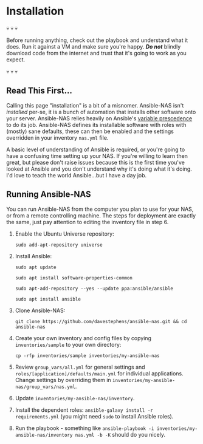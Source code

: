 # Installation

💀 💀 💀

Before running anything, check out the playbook and understand what it does. Run it against a VM and make sure you're happy. ***Do not*** blindly download code from the internet and trust that it's going to work as you expect.

💀 💀 💀

## Read This First...

Calling this page "installation" is a bit of a misnomer. Ansible-NAS isn't *installed* per-se, it is a bunch of automation that installs other software onto your server. Ansible-NAS relies heavily on Ansible's [variable prescedence](https://docs.ansible.com/ansible/latest/user_guide/playbooks_variables.html#variable-precedence-where-should-i-put-a-variable) to do its job. Ansible-NAS defines its installable software with roles with (mostly) sane defaults, these can then be enabled and the settings overridden in your inventory `nas.yml` file.

A basic level of understanding of Ansible is required, or you're going to have a confusing time setting up your NAS. If you're willing to learn then great, but please don't raise issues because this is the first time you've looked at Ansible and you don't understand why it's doing what it's doing. I'd love to teach the world Ansible...but I have a day job.

## Running Ansible-NAS

You can run Ansible-NAS from the computer you plan to use for your NAS, or from a remote controlling machine. The steps for deployment are exactly the same, just pay attention to editing the inventory file in step 6.

1. Enable the Ubuntu Universe repository:

    `sudo add-apt-repository universe`

2. Install Ansible:

    `sudo apt update`

    `sudo apt install software-properties-common`

    `sudo apt-add-repository --yes --update ppa:ansible/ansible`

    `sudo apt install ansible`

3. Clone Ansible-NAS:

    `git clone https://github.com/davestephens/ansible-nas.git && cd ansible-nas`

4. Create your own inventory and config files by copying `inventories/sample` to your own directory:

    `cp -rfp inventories/sample inventories/my-ansible-nas`

5. Review `group_vars/all.yml` for general settings and `roles/[application]/defaults/main.yml` for individual applications. Change settings by overriding them in `inventories/my-ansible-nas/group_vars/nas.yml`.

6. Update `inventories/my-ansible-nas/inventory`.

7. Install the dependent roles: `ansible-galaxy install -r requirements.yml` (you might need `sudo` to install Ansible roles).

8. Run the playbook - something like `ansible-playbook -i inventories/my-ansible-nas/inventory nas.yml -b -K` should do you nicely.
